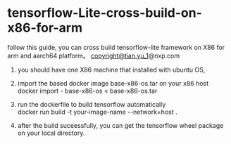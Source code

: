 # tensorflow-Lite-cross-build-on-x86-for-arm

follow this guide, you can cross build tensorflow-lite framework on X86 for arm and aarch64 platform。
copyright@tian.yu_1@nxp.com

1. you should have one X86 machine that installed with ubuntu OS,

2. import the based docker image base-x86-os.tar on your x86 host  
docker import - base-x86-os < base-x86-os.tar

3. run the dockerfile to build tensorflow automatically  
docker run build -t your-image-name --network=host .

4. after the build suceessfully, you can get the tensorflow wheel package on your local directory.

